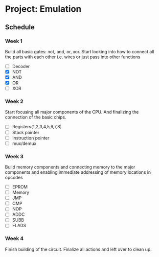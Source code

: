 # Project: Emulation #

## Schedule ##

### Week 1 ###

  Build all basic gates: not, and, or, xor. Start looking into how to connect
  all the parts with each other i.e. wires or just pass into other functions

  - [ ] Decoder
  - [X] NOT
  - [X] AND
  - [X] OR
  - [ ] XOR

### Week 2 ###

  Start focusing all major components of the CPU. And finalizing the connection
  of the basic chips.

  - [ ] Registers(1,2,3,4,5,6,7,8)
  - [ ] Stack pointer
  - [ ] Instruction pointer
  - [ ] mux/demux

### Week 3 ###

  Build memory components and connecting memory to the major components and
  enabling immediate addressing of memory locations in opcodes

  - [ ] EPROM
  - [ ] Memory
  - [ ] JMP
  - [ ] CMP
  - [ ] NOP
  - [ ] ADDC
  - [ ] SUBB
  - [ ] FLAGS

### Week 4 ###

  Finish building of the circuit. Finalize all actions and left over to clean
  up.
